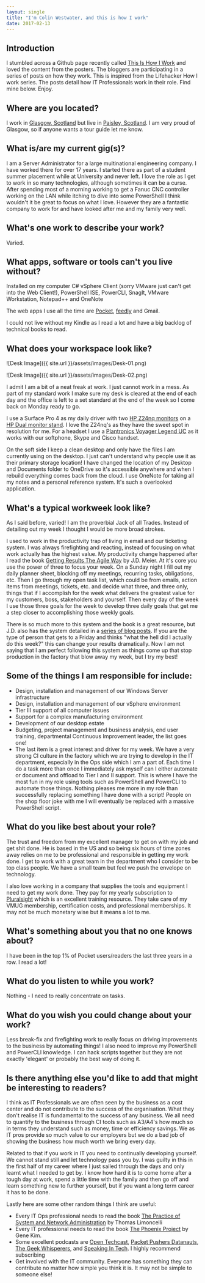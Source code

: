 ```yaml
---
layout: single
title: "I'm Colin Westwater, and this is how I work"
date: 2017-02-13
---
```

## Introduction
I stumbled across a Github page recently called [This Is How I Work](https://github.com/adbertram/HowIWorkIT) and loved the content from the posters. The bloggers are participating in a series of posts on how they work. This is inspired from the Lifehacker How I work series. The posts detail how IT Professionals work in their role.  Find mine below.  Enjoy.

## Where are you located?
I work in [Glasgow, Scotland](https://en.wikipedia.org/wiki/Glasgow) but live in [Paisley, Scotland](https://en.wikipedia.org/wiki/Paisley,_Renfrewshire). I am very proud of Glasgow, so if anyone wants a tour guide let me know.

## What is/are my current gig(s)?
I am a Server Administrator for a large multinational engineering company. I have worked there for over 17 years.  I started there as part of a student summer placement while at University and never left.  I love the role as I get to work in so many technologies, although sometimes it can be a curse.  After spending most of a morning working to get a Fanuc CNC controller working on the LAN while itching to dive into some PowerShell I think wouldn't it be great to focus on what I love.  However they are a fantastic company to work for and have looked after me and my family very well.

## What's one work to describe your work?
Varied.

## What apps, software or tools can't you live without?
Installed on my computer C# vSphere Client (sorry VMware just can't get into the Web Client!), PowerShell ISE, PowerCLI, SnagIt, VMware Workstation, Notepad++ and OneNote

The web apps I use all the time are [Pocket](https://getpocket.com/), [feedly](https://feedly.com/) and Gmail.

I could not live without my Kindle as I read a lot and have a big backlog of technical books to read.

## What does your workspace look like?

![Desk Image]({{ site.url }}/assets/images/Desk-01.png)

![Desk Image]({{ site.url }}/assets/images/Desk-02.png)

I admit I am a bit of a neat freak at work.  I just cannot work in a mess.  As part of my standard work I make sure my desk is cleared at the end of each day and the office is left to a set standard at the end of the week so I come back on Monday ready to go.

I use a Surface Pro 4 as my daily driver with two [HP Z24nq monitors](http://www8.hp.com/uk/en/products/monitors/product-detail.html?oid=7594329) on a [HP Dual monitor stand](http://store.hp.com/UKStore/Merch/Product.aspx?id=AW664AA&opt=AC3&sel=ACC).  I love the Z24nq's as they have the sweet spot in resolution for me.  For a headset I use a [Plantronics Voyager Legend UC](http://www.plantronics.com/uk/product/voyager-legend-uc?skuId=sku6530087) as it works with our softphone, Skype and Cisco handset.

On the soft side I keep a clean desktop and only have the files I am currently using on the desktop.  I just can't understand why people use it as their primary storage location!  I have changed the location of my Desktop and Documents folder to OneDrive so it's accessible anywhere and when I rebuild everything comes back from the cloud.  I use OneNote for taking all my notes and a personal reference system.  It's such a overlooked application.

## What's a typical workweek look like?
As I said before, varied!  I am the proverbial Jack of all Trades. Instead of detailing out my week I thought I would be more broad strokes.

I used to work in the productivity trap of living in email and our ticketing system. I was always firefighting and reacting, instead of focusing on what work actually has the highest value.  My productivity change happened after I read the book [Getting Results The Agile Way](https://www.amazon.co.uk/Getting-Results-Agile-Way-Personal-ebook/dp/B005X0MFD2/ref=sr_1_1?s=digital-text&ie=UTF8&qid=1486759439&sr=1-1&keywords=getting+results+the+agile+way) by J.D. Meier.  At it's core you use the power of three to focus your week.  On a Sunday night I fill out my daily planner sheet, blocking off my meetings, recurring tasks, obligations, etc.  Then I go through my open task list, which could be from emails, action items from meetings, tickets, etc. and decide what three, and three only, things that if I accomplish for the week what delivers the greatest value for my customers, boss, stakeholders and yourself.  Then every day of the week I use those three goals for the week to develop three daily goals that get me a step closer to accomplishing those weekly goals.

There is so much more to this system and the book is a great resource, but J.D. also has the system detailed in a [series of blog posts](http://www.30daysofgettingresults.com/2011/10/overview.html).  If you are the type of person that gets to a Friday and thinks "what the hell did I actually do this week?" this can change your results dramatically.  Now I am not saying that I am perfect following this system as things come up that stop production in the factory that blow away my week, but I try my best!

## Some of the things I am responsible for include:
* Design, installation and management of our Windows Server infrastructure
* Design, installation and management of our vSphere environment
* Tier III support of all computer issues
* Support for a complex manufacturing environment
* Development of our desktop estate
* Budgeting, project management and business analysis, end user training, departmental Continuous Improvement leader, the list goes one!
* The last item is a great interest and driver for my week.  We have a very strong CI culture in the factory which we are trying to develop in the IT department, especially in the Ops side which I am a part of.  Each time I do a task more than once I immediately ask myself can I either automate or document and offload to Tier I and II support.  This is where I have the most fun in my role using tools such as PowerShell and PowerCLI to automate those things.  Nothing pleases me more in my role than successfully replacing something I have done with a script!  People on the shop floor joke with me I will eventually be replaced with a massive PowerShell script.

## What do you like best about your role?
The trust and freedom from my excellent manager to get on with my job and get shit done. He is based in the US and so being six hours of time zones away relies on me to be professional and responsible in getting my work done. I get to work with a great team in the department who I consider to be top class people.  We have a small team but feel we push the envelope on technology.

I also love working in a company that supplies the tools and equipment I need to get my work done.  They pay for my yearly subscription to [Pluralsight](https://www.pluralsight.com/) which is an excellent training resource.  They take care of my VMUG membership, certification costs, and professional memberships.  It may not be much monetary wise but it means a lot to me.

## What's something about you that no one knows about?
I have been in the top 1% of Pocket users/readers the last three years in a row.  I read a lot!

## What do you listen to while you work?
Nothing - I need to really concentrate on tasks.

## What do you wish you could change about your work?
Less break-fix and firefighting work to really focus on driving improvements to the business by automating things!  I also need to improve my PowerShell and PowerCLI knowledge. I can hack scripts together but they are not exactly 'elegant' or probably the best way of doing it.

## Is there anything else you'd like to add that might be interesting to readers?
I think as IT Professionals we are often seen by the business as a cost center and do not contribute to the success of the organisation.  What they don't realise IT is fundamental to the success of any business. We all need to quantify to the business through CI tools such as A3/A4's how much so in terms they understand such as money, time or efficiency savings.  We as IT pros provide so much value to our employers but we do a bad job of showing the business how much worth we bring every day.

Related to that if you work in IT you need to continually developing yourself.  We cannot stand still and let technology pass you by. I was guilty in this in the first half of my career where I just sailed through the days and only learnt what I needed to get by.  I know how hard it is to come home after a tough day at work, spend a little time with the family and then go off and learn something new to further yourself, but if you want a long term career it has to be done.

Lastly here are some other random things I think are useful:
* Every IT Ops professional needs to read the book [The Practice of System and Network Administration](https://www.amazon.co.uk/Practice-System-Network-Administration-ebook/dp/B01MFCSNQZ/ref=sr_1_1?s=books&ie=UTF8&qid=1486763493&sr=1-1&keywords=the+practice+of+system+and+network+administration) by Thomas Limoncelli
* Every IT professional needs to read the book [The Phoenix Project](https://www.amazon.co.uk/Phoenix-Project-DevOps-Helping-Business-ebook/dp/B00AZRBLHO/ref=sr_1_1?s=books&ie=UTF8&qid=1486763524&sr=1-1&keywords=the+phoenix+project) by Gene Kim.
* Some excellent podcasts are [Open Techcast](http://www.opentechcast.com/), [Packet Pushers Datanauts](http://packetpushers.net/series/datanauts-podcast/), [The Geek Whisperers](http://geek-whisperers.com/), and [Speaking In Tech](http://speakingintech.com/).  I highly recommend subscribing
* Get involved with the IT community. Everyone has something they can contribute no matter how simple you think it is. It may not be simple to someone else!
